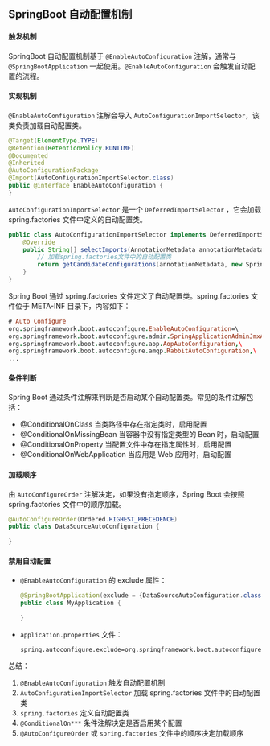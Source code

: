 ## SpringBoot 自动配置机制

#### 触发机制

SpringBoot 自动配置机制基于 `@EnableAutoConfiguration` 注解，通常与 `@SpringBootApplication` 一起使用。`@EnableAutoConfiguration` 会触发自动配置的流程。

#### 实现机制

`@EnableAutoConfiguration` 注解会导入 `AutoConfigurationImportSelector`，该类负责加载自动配置类。

```java
@Target(ElementType.TYPE)
@Retention(RetentionPolicy.RUNTIME)
@Documented
@Inherited
@AutoConfigurationPackage
@Import(AutoConfigurationImportSelector.class)
public @interface EnableAutoConfiguration {
}
```

`AutoConfigurationImportSelector` 是一个 `DeferredImportSelector` ，它会加载 spring.factories 文件中定义的自动配置类。

```java
public class AutoConfigurationImportSelector implements DeferredImportSelector {
    @Override
    public String[] selectImports(AnnotationMetadata annotationMetadata) {
        // 加载spring.factories文件中的自动配置类
        return getCandidateConfigurations(annotationMetadata, new SpringFactoriesLoader.FactoryClassLoader());
    }
}
```

Spring Boot 通过 spring.factories 文件定义了自动配置类。spring.factories 文件位于 META-INF 目录下，内容如下：

```pro
# Auto Configure
org.springframework.boot.autoconfigure.EnableAutoConfiguration=\
org.springframework.boot.autoconfigure.admin.SpringApplicationAdminJmxAutoConfiguration,\
org.springframework.boot.autoconfigure.aop.AopAutoConfiguration,\
org.springframework.boot.autoconfigure.amqp.RabbitAutoConfiguration,\
...
```

#### 条件判断

Spring Boot 通过条件注解来判断是否启动某个自动配置类。常见的条件注解包括：

- @ConditionalOnClass 当类路径中存在指定类时，启用配置
- @ConditionalOnMissingBean 当容器中没有指定类型的 Bean 时，启动配置
- @ConditionalOnProperty 当配置文件中存在指定属性时，启用配置
- @ConditionalOnWebApplication 当应用是 Web 应用时，启动配置

#### 加载顺序

由 `AutoConfigureOrder` 注解决定，如果没有指定顺序，Spring Boot 会按照 spring.factories 文件中的顺序加载。

```java
@AutoConfigureOrder(Ordered.HIGHEST_PRECEDENCE)
public class DataSourceAutoConfiguration {
    
}
```

#### 禁用自动配置

- `@EnableAutoConfiguration` 的 exclude 属性：

  ```java
  @SpringBootApplication(exclude = {DataSourceAutoConfiguration.class})
  public class MyApplication {
      
  }
  ```

- `application.properties` 文件：

  ```properties
  spring.autoconfigure.exclude=org.springframework.boot.autoconfigure.jdbc.DataSourceAutoConfiguration
  ```

总结：

1. `@EnableAutoConfiguration` 触发自动配置机制
2. `AutoConfigurationImportSelector` 加载 spring.factories 文件中的自动配置类
3. `spring.factories` 定义自动配置类
4. `@ConditionalOn***` 条件注解决定是否启用某个配置
5. `@AutoConfigureOrder` 或 `spring.factories` 文件中的顺序决定加载顺序